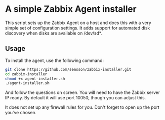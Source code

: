 # A simple Zabbix Agent installer

This script sets up the Zabbix Agent on a host and does this with a very
simple set of configuration settings. It adds support for automated disk
discovery when disks are available on /dev/sd*.

## Usage

To install the agent, use the following command:

```bash
git clone https://github.com/sensson/zabbix-installer.git
cd zabbix-installer
chmod +x agent-installer.sh
./agent-installer.sh
```

And follow the questions on screen. You will need to have the Zabbix server
IP ready. By default it will use port 10050, though you can adjust this.

It does not set up any firewall rules for you. Don't forget to open up the
port you've chosen.
